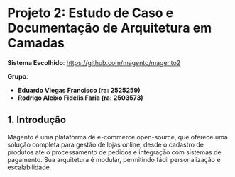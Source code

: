 # Projeto 2: Estudo de Caso e Documentação de Arquitetura em Camadas
**Sistema Escolhido**: https://github.com/magento/magento2

**Grupo**:  
- **Eduardo Viegas Francisco (ra: 2525259)**
- **Rodrigo Aleixo Fidelis Faria (ra: 2503573)**

## 1. Introdução
Magento é uma plataforma de e-commerce open-source, que oferece uma solução completa para gestão de lojas online, desde o cadastro de produtos até o processamento de pedidos e integração com sistemas de pagamento. Sua arquitetura é modular, permitindo fácil personalização e escalabilidade.

